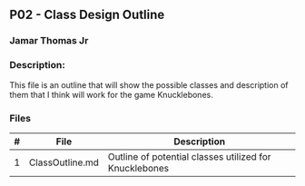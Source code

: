 ## P02 - Class Design Outline
### Jamar Thomas Jr
### Description:

This file is an outline that will show the possible classes and description of them that I think will work for the game Knucklebones.
### Files

|   #   | File              | Description                                            |
| :---: | ----------------- | ------------------------------------------------------ |
|   1   | ClassOutline.md   | Outline of potential classes utilized for Knucklebones |





